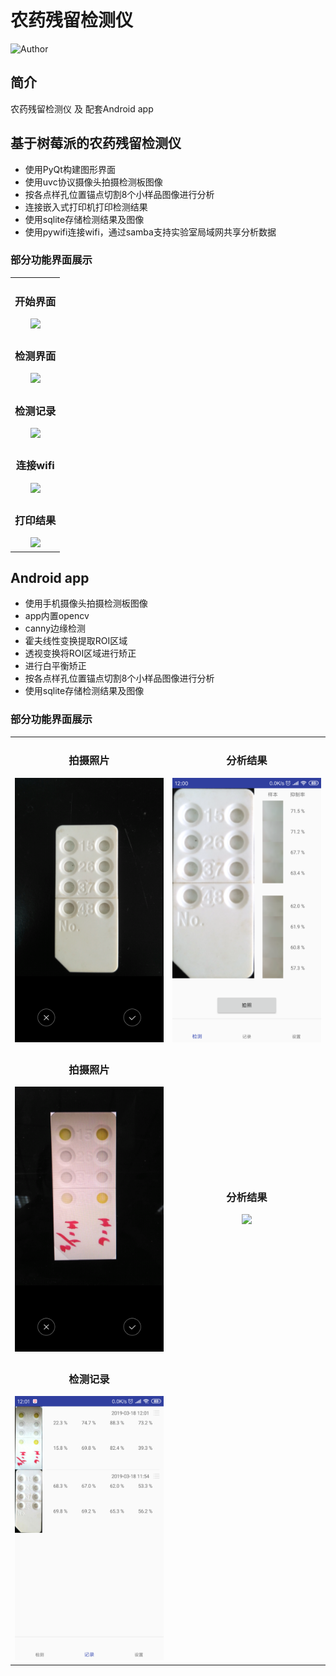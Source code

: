 # 农药残留检测仪
![Author](https://img.shields.io/badge/author-@vicchen-blue.svg?style=flat)

## 简介

农药残留检测仪 及 配套Android app

## 基于树莓派的农药残留检测仪
 
 * 使用PyQt构建图形界面
 * 使用uvc协议摄像头拍摄检测板图像
 * 按各点样孔位置锚点切割8个小样品图像进行分析
 * 连接嵌入式打印机打印检测结果
 * 使用sqlite存储检测结果及图像
 * 使用pywifi连接wifi，通过samba支持实验室局域网共享分析数据

### 部分功能界面展示

<table style="text-align:center">
    <tr><td>
        <h3>开始界面</h3>
        <img src="https://github.com/VicChen1998/PestcideCardReader/blob/master/readme_imgs/homepage.jng?raw=true">
    </td></tr>
    <tr><td>
        <h3>检测界面</h3>
        <img src="https://github.com/VicChen1998/PestcideCardReader/blob/master/readme_imgs/analyse_page.jng?raw=true">
    </td></tr>
    <tr><td>
        <h3>检测记录</h3>
        <img src="https://github.com/VicChen1998/PestcideCardReader/blob/master/readme_imgs/record_page.jng?raw=true">
    </td></tr>
    <tr><td>
        <h3>连接wifi</h3>
        <img src="https://github.com/VicChen1998/PestcideCardReader/blob/master/readme_imgs/wifi.jng?raw=true">
    </td></tr>
    <tr><td>
        <h3>打印结果</h3>
        <img src="https://github.com/VicChen1998/PestcideCardReader/blob/master/readme_imgs/print.jng?raw=true">
    </td></tr>
</table>

## Android app

 * 使用手机摄像头拍摄检测板图像
 * app内置opencv
 * canny边缘检测
 * 霍夫线性变换提取ROI区域
 * 透视变换将ROI区域进行矫正
 * 进行白平衡矫正
 * 按各点样孔位置锚点切割8个小样品图像进行分析
 * 使用sqlite存储检测结果及图像

### 部分功能界面展示

<table style="text-align:center">
    <tr>
        <td>
            <h3>拍摄照片</h3>
            <img src="https://github.com/VicChen1998/PestcideCardReader/blob/master/readme_imgs/photo_1.png?raw=true">
        </td>
        <td>
            <h3>分析结果</h3>
            <img src="https://github.com/VicChen1998/PestcideCardReader/blob/master/readme_imgs/analyse_1.png?raw=true">
        </td>
    </tr>
    <tr>
        <td>
            <h3>拍摄照片</h3>
            <img src="https://github.com/VicChen1998/PestcideCardReader/blob/master/readme_imgs/photo_2.png?raw=true">
        </td>
        <td>
            <h3>分析结果</h3>
            <img src="https://github.com/VicChen1998/PestcideCardReader/blob/master/readme_imgs/analyse_3.png?raw=true">
        </td>
    </tr>
    <tr>
        <td>
            <h3>检测记录</h3>
            <img src="https://github.com/VicChen1998/PestcideCardReader/blob/master/readme_imgs/record.png?raw=true">
        </td>
    </tr>
</table>

<!-- |拍摄照片|分析结果|
|-|-|
|![image](https://github.com/VicChen1998/PestcideCardReader/blob/master/readme_imgs/photo_1.png?raw=true)|![image](https://github.com/VicChen1998/PestcideCardReader/blob/master/readme_imgs/analyse_1.png?raw=true)|

|拍摄照片|分析结果|
|-|-|
|![image](https://github.com/VicChen1998/PestcideCardReader/blob/master/readme_imgs/photo_2.png?raw=true)|![image](https://github.com/VicChen1998/PestcideCardReader/blob/master/readme_imgs/analyse_2.png?raw=true)|

|拍摄照片|
|-|
|![image](https://github.com/VicChen1998/PestcideCardReader/blob/master/readme_imgs/record.png?raw=true)| -->
